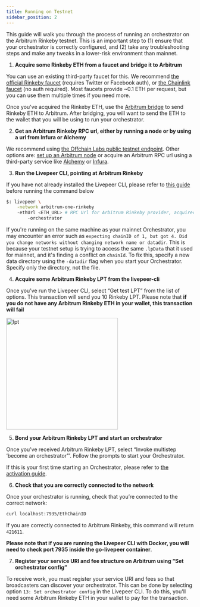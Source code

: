 ```yaml
---
title: Running on Testnet
sidebar_position: 2
---
```


This guide will walk you through the process of running an orchestrator on the Arbitrum Rinkeby testnet. This is an important step to (1) ensure that your orchestrator is correctly configured, and (2) take any troubleshooting steps and make any tweaks in a lower-risk environment than mainnet.

1. **Acquire some Rinkeby ETH from a faucet and bridge it to Arbitrum**

You can use an existing third-party faucet for this. We recommend [the official Rinkeby faucet](https://www.rinkeby.io/#faucet) (requires Twitter or Facebook auth), or [the Chainlink faucet](https://faucets.chain.link/rinkeby) (no auth required). Most faucets provide ~0.1 ETH per request, but you can use them multiple times if you need more.

Once you've acquired the Rinkeby ETH, use the [Arbitrum bridge](https://bridge.arbitrum.io) to send Rinkeby ETH to Arbitrum. After bridging, you will want to send the ETH to the wallet that you will be using to run your orchestrator.

2. **Get an Arbitrum Rinkeby RPC url, either by running a node or by using a url from Infura or Alchemy**

We recommend using [the Offchain Labs public testnet endpoint](https://developer.offchainlabs.com/docs/public_testnet). Other options are: [set up an Arbitrum node](https://developer.offchainlabs.com/docs/running_node) or acquire an Arbitrum RPC url using a third-party service like [Alchemy](https://www.alchemy.com/) or [Infura](https://infura.io/). 

3. **Run the Livepeer CLI, pointing at Arbitrum Rinkeby**

If you have not already installed the Livepeer CLI, please refer to [this guide](https://livepeer.org/docs/installation/install-livepeer/overview) before running the command below

```bash
$: livepeer \
    -network arbitrum-one-rinkeby
    -ethUrl <ETH_URL> # RPC Url for Arbitrum Rinkeby provider, acquired in Step 2 above
		-orchestrator
```

If you're running on the same machine as your mainnet Orchestrator, you may encounter an error such as `expecting chainID of 1, but got 4. Did you change networks without changing network name or datadir`. This is because your testnet setup is trying to access the same `.lpData` that it used for mainnet, and it's finding a conflict on `chainId`. To fix this, specify a new data directory using the `-datadir` flag when you start your Orchestrator. Specify only the directory, not the file.

4. **Acquire some Arbitrum Rinkeby LPT from the livepeer-cli**

Once you’ve run the Livepeer CLI, select “Get test LPT” from the list of options. This transaction will send you 10 Rinkeby LPT. Please note that **if you do not have any Arbitrum Rinkeby ETH in your wallet, this transaction will fail**

<img src="/docs-assets/video-miners/getting-started/testnet_lpt.png" alt="lpt" width="300"/>

5. **Bond your Arbitrum Rinkeby LPT and start an orchestrator**

Once you’ve received Arbitrum Rinkeby LPT, select “Invoke multistep ‘become an orchestrator’”. Follow the prompts to start your Orchestrator.

If this is your first time starting an Orchestrator, please refer to [the activation guide](/video-miners/getting-started/activation).

6. **Check that you are correctly connected to the network**

Once your orchestrator is running, check that you’re connected to the correct network:

```bash
curl localhost:7935/EthChainID 
```

If you are correctly connected to Arbitrum Rinkeby, this command will return `421611`.

**Please note that if you are running the Livepeer CLI with Docker, you will need to check port 7935 inside the go-livepeer container**.


7. **Register your service URI and fee structure on Arbitrum  using “Set orchestrator config”**

To receive work, you must register your service URI and fees so that broadcasters can discover your orchestrator. This can be done by selecting option `13: Set orchestrator config` in the Livepeer CLI. To do this, you'll need some Arbitrum Rinkeby ETH in your wallet to pay for the transaction.
